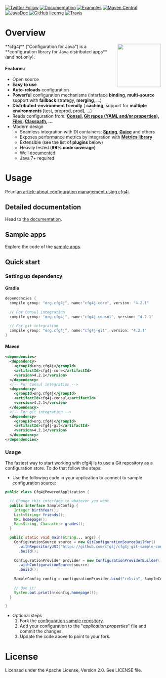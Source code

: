 [![Twitter Follow](https://img.shields.io/twitter/follow/cfg4j.svg?style=social)](https://twitter.com/norbert_potocki)
[![Documentation](https://img.shields.io/badge/documentation-www.cfg4j.org-blue.svg)](http://cfg4j.org)
[![Examples](https://img.shields.io/badge/demo-here-blue.svg)](https://github.com/cfg4j/cfg4j-sample-apps)
[![Maven Central](https://img.shields.io/maven-central/v/org.cfg4j/cfg4j-core.svg)](http://search.maven.org/#search|ga|1|org.cfg4j.cfg4j-core)
[![JavaDoc](https://img.shields.io/badge/javadoc-html-blue.svg)](http://www.javadoc.io/doc/org.cfg4j/cfg4j-core)
[![GitHub license](https://img.shields.io/github/license/cfg4j/cfg4j.svg)](https://github.com/cfg4j/cfg4j/blob/master/LICENSE)
[![Travis](https://img.shields.io/travis/cfg4j/cfg4j.svg)](https://travis-ci.org/cfg4j/cfg4j)

# Overview
<img height="140px" align="right" src="https://github.com/cfg4j/cfg4j.github.io/blob/master/img/cfg4j.png">
**cfg4j** ("Configuration for Java") is a **configuration library for Java distributed apps** (and not only).

#### Features:
* Open source
* **Easy to use**
* **Auto-reloads** configuration
* **Powerful** configuration mechanisms (interface **binding**, **multi-source** support with **fallback** strategy, **merging**, ...)
* **Distributed-environment friendly** ( **caching**, support for **multiple environments** [test, preprod, prod], ...)
* Reads configuration from: **[Consul](https://github.com/cfg4j/cfg4j-sample-apps/tree/master/consul-bind),
 [Git repos (YAML and/or properties)](https://github.com/cfg4j/cfg4j-sample-apps/tree/master/git-bind),
 [Files](https://github.com/cfg4j/cfg4j-sample-apps/tree/master/files-bind),
 [Classpath](https://github.com/cfg4j/cfg4j-sample-apps/tree/master/classpath-bind), ...**
* Modern design
  * Seamless integration with DI containers: **[Spring](https://spring.io/)**, **[Guice](https://github.com/google/guice)** and others
  * Exposes performance metrics by integration with **[Metrics library](http://metrics.dropwizard.io)**
  * Extensible (see the list of **plugins** below)
  * Heavily tested (**99% code coverage**)
  * Well [documented](http://cfg4j.org)
  * Java 7+ required

# Usage
Read [an article about configuration management using cfg4j](http://potocki.io/post/141230472743/configuration-management-for-distributed-systems).

## Detailed documentation
Head to [the documentation](http://cfg4j.org).

## Sample apps
Explore the code of the [sample apps](https://github.com/cfg4j/cfg4j-sample-apps).


## Quick start
### Setting up dependency
#### Gradle
```groovy
dependencies {
  compile group: "org.cfg4j", name:"cfg4j-core", version: "4.2.1"
  
  // For Consul integration
  compile group: "org.cfg4j", name:"cfg4j-consul", version: "4.2.1"
  
  // For git integration
  compile group: "org.cfg4j", name:"cfg4j-git", version: "4.2.1"
}
```

#### Maven
```xml
<dependencies>
  <dependency>
    <groupId>org.cfg4j</groupId>
    <artifactId>cfg4j-core</artifactId>
    <version>4.2.1</version>
  </dependency>
  <!-- For Consul integration -->
  <dependency> 
    <groupId>org.cfg4j</groupId>
    <artifactId>cfg4j-consul</artifactId>
    <version>4.2.1</version>
  </dependency>
  <!-- For git integration -->
  <dependency>
    <groupId>org.cfg4j</groupId>
    <artifactId>cfg4j-git</artifactId>
    <version>4.2.1</version>
  </dependency>
</dependencies>
```

### Usage
The fastest way to start working with cfg4j is to use a Git repository as a configuration store. To do that follow the steps:

* Use the following code in your application to connect to sample configuration source:
```java
public class Cfg4jPoweredApplication {

  // Change this interface to whatever you want
  public interface SampleConfig {  
    Integer birthYear();  
    List<String> friends();  
    URL homepage();  
    Map<String, Character> grades();  
  }

  public static void main(String... args) {
    ConfigurationSource source = new GitConfigurationSourceBuilder()
      .withRepositoryURI("https://github.com/cfg4j/cfg4j-git-sample-config.git")
      .build();
      
    ConfigurationProvider provider = new ConfigurationProviderBuilder()
      .withConfigurationSource(source)
      .build();
    
    SampleConfig config = configurationProvider.bind("reksio", SampleConfig.class);
    
    // Use it!
    System.out.println(config.homepage());
  }

}
```

* Optional steps
    1. Fork the [configuration sample repository](https://github.com/cfg4j/cfg4j-git-sample-config).
    2. Add your configuration to the "*application.properties*" file and commit the changes.
    3. Update the code above to point to your fork.
    
# License
Licensed under the Apache License, Version 2.0. See LICENSE file.
